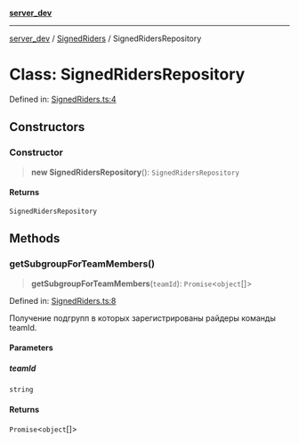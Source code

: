 [**server_dev**](../../README.md)

***

[server_dev](../../README.md) / [SignedRiders](../README.md) / SignedRidersRepository

# Class: SignedRidersRepository

Defined in: [SignedRiders.ts:4](https://github.com/caH40/zwiftpower/blob/5fffec92fb890f2c9fb8c4956cd7f708cc1e00f5/server/src/repositories/SignedRiders.ts#L4)

## Constructors

### Constructor

> **new SignedRidersRepository**(): `SignedRidersRepository`

#### Returns

`SignedRidersRepository`

## Methods

### getSubgroupForTeamMembers()

> **getSubgroupForTeamMembers**(`teamId`): `Promise`\<`object`[]\>

Defined in: [SignedRiders.ts:8](https://github.com/caH40/zwiftpower/blob/5fffec92fb890f2c9fb8c4956cd7f708cc1e00f5/server/src/repositories/SignedRiders.ts#L8)

Получение подгрупп в которых зарегистрированы райдеры команды teamId.

#### Parameters

##### teamId

`string`

#### Returns

`Promise`\<`object`[]\>

